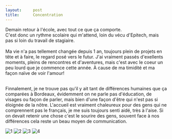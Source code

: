 ```yaml
---
layout:     post
title:      Concentration
---
```


Demain retour à l'école, avec tout ce que ça comporte.<br>
C'est donc un rythme scolaire qui m'attend, loin du vécu d'Epitech, mais pas si loin du travail de stagiaire.<br><br>
Ma vie n'a pas tellement changée depuis 1 an, toujours plein de projets en tête et à faire, le regard posé vers le futur. J'ai vraiment passés d'exellents moments, pleins de rencontres et d'aventures,
mais c'est avec le coeur un peu lourd que je commence cette année. À cause de ma timidité et ma façon naïve de voir l'amour!<br><br>

Finnalement, je ne trouve pas qu'il y ait tant de différences humaines que ça comparées à Bordeaux, évidemment on ne parle pas d'éducation, de visages ou façon de parler, mais bien d'une façon d'être qui n'est pas si éloignée de la nôtre. L'accueil est vraiment chaleureux pour des gens qui ne comprennent pas le français, je me suis toujours senti aidé, très à l'aise. Si on devait retenir une chose c'est le sourire des gens, souvent face à nos différences cela reste un beau moyen de communication.


![1](https://cloud.githubusercontent.com/assets/1808854/9836640/8bbbe912-5a53-11e5-9226-1974367a0548.jpg)
![2](https://cloud.githubusercontent.com/assets/1808854/9836642/8bbe5436-5a53-11e5-99f9-6774dfd8028c.jpg)
![3](https://cloud.githubusercontent.com/assets/1808854/9836643/8bbec808-5a53-11e5-98e6-cd529dac2a41.jpg)
![4](https://cloud.githubusercontent.com/assets/1808854/9836641/8bbd70ac-5a53-11e5-9db5-c1ebbed72d4c.jpg)
